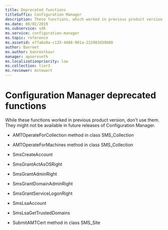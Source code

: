 ```yaml
---
title: Deprecated functions
titleSuffix: Configuration Manager
description: These functions, which worked in previous product version, might not be available in future releases of Configuration Manager.
ms.date: 08/02/2019
ms.subservice: sdk
ms.service: configuration-manager
ms.topic: reference
ms.assetid: e77a6a9a-c133-4484-901a-222983d39b88
author: Banreet
ms.author: banreetkaur
manager: apoorvseth
ms.localizationpriority: low
ms.collection: tier3
ms.reviewer: mstewart
---
```


# Configuration Manager deprecated functions

While these functions worked in previous product version, don't use them. They might not be available in future releases of Configuration Manager.

- AMTOperateForCollection method in class SMS_Collection

- AMTOperateForMachines method in class SMS_Collection

- SmsCreateAccount

- SmsGrantActAsOSRight

- SmsGrantAdminRight

- SmsGrantDomainAdminRight

- SmsGrantServiceLogonRight

- SmsLsaAccount

- SmsLsaGetTrustedDomains

- SubmitAMTCert method in class SMS_Site
